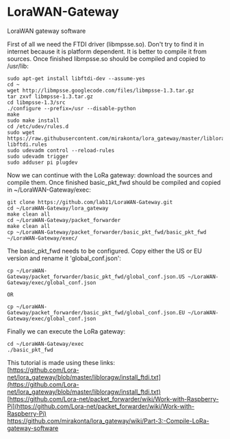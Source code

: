 # LoraWAN-Gateway
LoraWAN gateway software

First of all we need the FTDI driver (libmpsse.so). Don't try to find it in internet because it is platform dependent. It is better to compile it from sources. Once finished libmpsse.so should be compiled and copied to /usr/lib:

    sudo apt-get install libftdi-dev --assume-yes
    cd ~
    wget http://libmpsse.googlecode.com/files/libmpsse-1.3.tar.gz
    tar zxvf libmpsse-1.3.tar.gz
    cd libmpsse-1.3/src
    ./configure --prefix=/usr --disable-python
    make
    sudo make install
    cd /etc/udev/rules.d
    sudo wget https://raw.githubusercontent.com/mirakonta/lora_gateway/master/libloragw/99-libftdi.rules
    sudo udevadm control --reload-rules
    sudo udevadm trigger
    sudo adduser pi plugdev


Now we can continue with the LoRa gateway: download the sources and compile them. Once finished basic_pkt_fwd should be compiled and copied in ~/LoraWAN-Gateway/exec:

    git clone https://github.com/lab11/LoraWAN-Gateway.git
    cd ~/LoraWAN-Gateway/lora_gateway
    make clean all
    cd ~/LoraWAN-Gateway/packet_forwarder
    make clean all
    cp ~/LoraWAN-Gateway/packet_forwarder/basic_pkt_fwd/basic_pkt_fwd ~/LoraWAN-Gateway/exec/

The basic_pkt_fwd needs to be configured. Copy either the US or EU version and rename it 'global_conf.json':

    cp ~/LoraWAN-Gateway/packet_forwarder/basic_pkt_fwd/global_conf.json.US ~/LoraWAN-Gateway/exec/global_conf.json
    
	OR

    cp ~/LoraWAN-Gateway/packet_forwarder/basic_pkt_fwd/global_conf.json.EU ~/LoraWAN-Gateway/exec/global_conf.json

Finally we can execute the LoRa gateway:

    cd ~/LoraWAN-Gateway/exec
    ./basic_pkt_fwd



This tutorial is made using these links:  
[https://github.com/Lora-net/lora_gateway/blob/master/libloragw/install_ftdi.txt](https://github.com/Lora-net/lora_gateway/blob/master/libloragw/install_ftdi.txt)  
[https://github.com/Lora-net/packet_forwarder/wiki/Work-with-Raspberry-Pi](https://github.com/Lora-net/packet_forwarder/wiki/Work-with-Raspberry-Pi)  
https://github.com/mirakonta/lora_gateway/wiki/Part-3:-Compile-LoRa-gateway-software 
